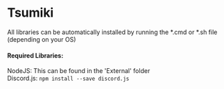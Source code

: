# Tsumiki  
All libraries can be automatically installed by running the *.cmd or *.sh file (depending on your OS)  
#### Required Libraries:  
NodeJS: This can be found in the 'External' folder  
Discord.js: ```npm install --save discord.js```  
